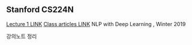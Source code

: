 ## Stanford CS224N
[Lecture 1 LINK](https://youtu.be/8rXD5-xhemo)
[Class articles LINK](http://web.stanford.edu/class/cs224n/index.html#schedule)
NLP with Deep Learning , Winter 2019 

강의노트 정리 
